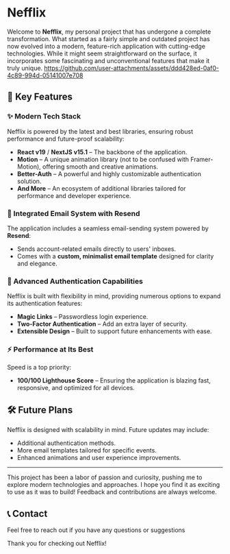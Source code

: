 # Nefflix

Welcome to **Nefflix**, my personal project that has undergone a complete transformation. What started as a fairly simple and outdated project has now evolved into a modern, feature-rich application with cutting-edge technologies. While it might seem straightforward on the surface, it incorporates some fascinating and unconventional features that make it truly unique.
https://github.com/user-attachments/assets/ddd428ed-0af0-4c89-994d-05141007e708

## 🚀 Key Features

### ✨ Modern Tech Stack
Nefflix is powered by the latest and best libraries, ensuring robust performance and future-proof scalability:
- **React v19** / **NextJS v15.1** – The backbone of the application.
- **Motion** – A unique animation library (not to be confused with Framer-Motion), offering smooth and creative animations.
- **Better-Auth** – A powerful and highly customizable authentication solution.
- **And More** – An ecosystem of additional libraries tailored for performance and developer experience.

### 📧 Integrated Email System with Resend
The application includes a seamless email-sending system powered by **Resend**:
- Sends account-related emails directly to users' inboxes.
- Comes with a **custom, minimalist email template** designed for clarity and elegance.

### 🔐 Advanced Authentication Capabilities
Nefflix is built with flexibility in mind, providing numerous options to expand its authentication features:
- **Magic Links** – Passwordless login experience.
- **Two-Factor Authentication** – Add an extra layer of security.
- **Extensible Design** – Built to support future enhancements with ease.

### ⚡ Performance at Its Best
Speed is a top priority:
- **100/100 Lighthouse Score** – Ensuring the application is blazing fast, responsive, and optimized for all devices.

## 🛠️ Future Plans
Nefflix is designed with scalability in mind. Future updates may include:
- Additional authentication methods.
- More email templates tailored for specific events.
- Enhanced animations and user experience improvements.

---

This project has been a labor of passion and curiosity, pushing me to explore modern technologies and approaches. I hope you find it as exciting to use as it was to build! Feedback and contributions are always welcome.

## 📞 Contact
Feel free to reach out if you have any questions or suggestions

Thank you for checking out Nefflix!
